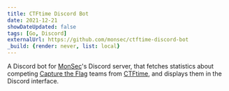 ```yaml
---
title: CTFtime Discord Bot
date: 2021-12-21
showDateUpdated: false
tags: [Go, Discord]
externalUrl: https://github.com/monsec/ctftime-discord-bot
_build: {render: never, list: local}
---
```

A Discord bot for [MonSec](https://monsec.io/contact/)'s Discord server, that fetches statistics about competing [Capture the Flag](https://en.wikipedia.org/wiki/Capture_the_flag_(cybersecurity)) teams from [CTFtime](https://ctftime.org), and displays them in the Discord interface.